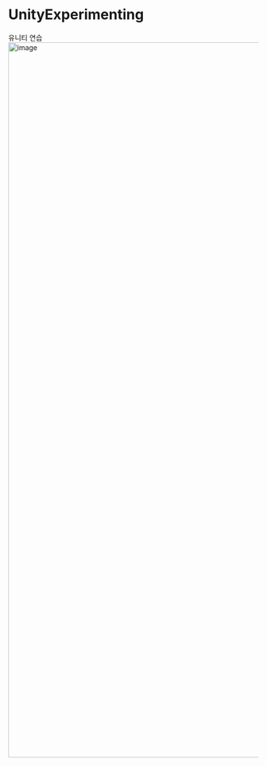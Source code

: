 # UnityExperimenting
유니티 연습
<img width="1440" alt="image" src="https://user-images.githubusercontent.com/107563678/194765045-5f611baf-6e23-4427-8c25-037f8446ede4.png">
